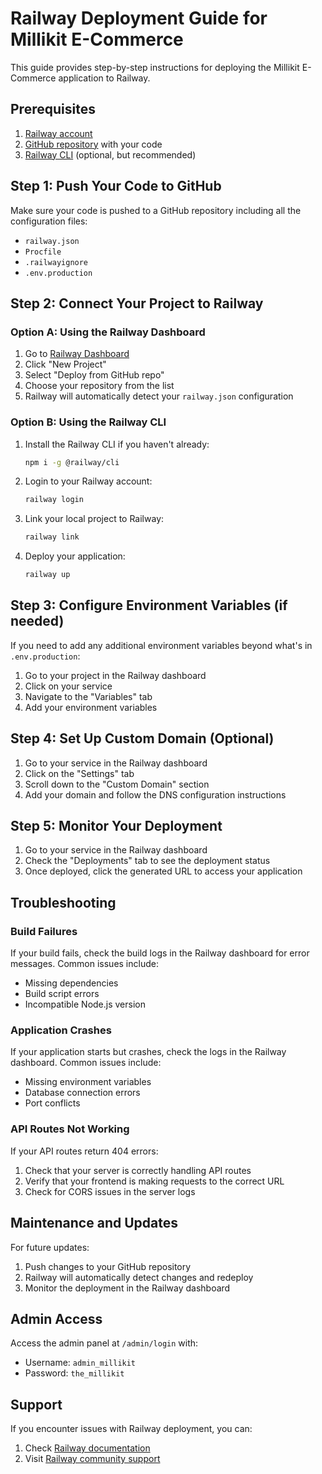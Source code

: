 # Railway Deployment Guide for Millikit E-Commerce

This guide provides step-by-step instructions for deploying the Millikit E-Commerce application to Railway.

## Prerequisites

1. [Railway account](https://railway.app/)
2. [GitHub repository](https://github.com/) with your code
3. [Railway CLI](https://docs.railway.app/develop/cli) (optional, but recommended)

## Step 1: Push Your Code to GitHub

Make sure your code is pushed to a GitHub repository including all the configuration files:
- `railway.json`
- `Procfile`
- `.railwayignore`
- `.env.production`

## Step 2: Connect Your Project to Railway

### Option A: Using the Railway Dashboard

1. Go to [Railway Dashboard](https://railway.app/dashboard)
2. Click "New Project"
3. Select "Deploy from GitHub repo"
4. Choose your repository from the list
5. Railway will automatically detect your `railway.json` configuration

### Option B: Using the Railway CLI

1. Install the Railway CLI if you haven't already:
   ```bash
   npm i -g @railway/cli
   ```

2. Login to your Railway account:
   ```bash
   railway login
   ```

3. Link your local project to Railway:
   ```bash
   railway link
   ```

4. Deploy your application:
   ```bash
   railway up
   ```

## Step 3: Configure Environment Variables (if needed)

If you need to add any additional environment variables beyond what's in `.env.production`:

1. Go to your project in the Railway dashboard
2. Click on your service
3. Navigate to the "Variables" tab
4. Add your environment variables

## Step 4: Set Up Custom Domain (Optional)

1. Go to your service in the Railway dashboard
2. Click on the "Settings" tab
3. Scroll down to the "Custom Domain" section
4. Add your domain and follow the DNS configuration instructions

## Step 5: Monitor Your Deployment

1. Go to your service in the Railway dashboard
2. Check the "Deployments" tab to see the deployment status
3. Once deployed, click the generated URL to access your application

## Troubleshooting

### Build Failures

If your build fails, check the build logs in the Railway dashboard for error messages. Common issues include:

- Missing dependencies
- Build script errors
- Incompatible Node.js version

### Application Crashes

If your application starts but crashes, check the logs in the Railway dashboard. Common issues include:

- Missing environment variables
- Database connection errors
- Port conflicts

### API Routes Not Working

If your API routes return 404 errors:

1. Check that your server is correctly handling API routes
2. Verify that your frontend is making requests to the correct URL
3. Check for CORS issues in the server logs

## Maintenance and Updates

For future updates:

1. Push changes to your GitHub repository
2. Railway will automatically detect changes and redeploy
3. Monitor the deployment in the Railway dashboard

## Admin Access

Access the admin panel at `/admin/login` with:
- Username: `admin_millikit`
- Password: `the_millikit`

## Support

If you encounter issues with Railway deployment, you can:

1. Check [Railway documentation](https://docs.railway.app/)
2. Visit [Railway community support](https://discord.com/invite/railway)
